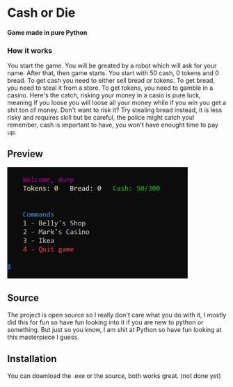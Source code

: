 # Cash or Die
#### Game made in pure Python

### How it works
You start the game. You will be greated by a robot which will ask for your name. After that, then game starts. You start with 50 cash, 0 tokens and 0 bread. To get cash you need to either sell bread or tokens. To get bread, you need to steal it from a store. To get tokens, you need to gamble in a casino. Here's the catch, risking your money in a casio is pure luck, meaning if you loose you will loose all your money while if you win you get a shit ton of money. Don't want to risk it? Try stealing bread instead, it is less risky and requires skill but be careful, the police might catch you! remember, cash is important to have, you won't have enought time to pay up.

## Preview
![home page](https://raw.githubusercontent.com/Protoware/cash-or-die/main/img/img1.png)

## Source

The project is open source so I really don't care what you do with it, I mostly did this for fun so have fun looking into it if you are new to python or something. But just so you know, I am shit at Python so have fun looking at this masterpiece I guess.

## Installation

You can download the .exe or the source, both works great. (not done yet)


